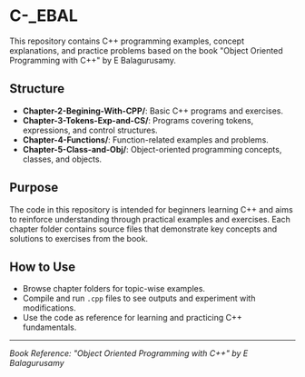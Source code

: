 # C-\_EBAL

This repository contains C++ programming examples, concept explanations, and practice problems based on the book "Object Oriented Programming with C++" by E Balagurusamy.

## Structure

- **Chapter-2-Begining-With-CPP/**: Basic C++ programs and exercises.
- **Chapter-3-Tokens-Exp-and-CS/**: Programs covering tokens, expressions, and control structures.
- **Chapter-4-Functions/**: Function-related examples and problems.
- **Chapter-5-Class-and-Obj/**: Object-oriented programming concepts, classes, and objects.

## Purpose

The code in this repository is intended for beginners learning C++ and aims to reinforce understanding through practical examples and exercises. Each chapter folder contains source files that demonstrate key concepts and solutions to exercises from the book.

## How to Use

- Browse chapter folders for topic-wise examples.
- Compile and run `.cpp` files to see outputs and experiment with modifications.
- Use the code as reference for learning and practicing C++ fundamentals.

---

_Book Reference: "Object Oriented Programming with C++" by E Balagurusamy_
